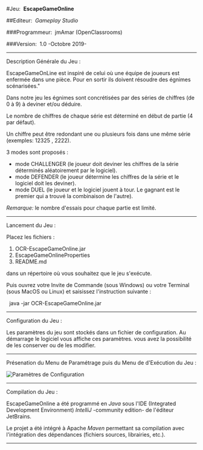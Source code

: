 #Jeu:&nbsp;&nbsp;**EscapeGameOnline**

##Editeur:&nbsp;&nbsp;*Gameplay Studio*

###Programmeur:&nbsp;&nbsp;jmAmar (OpenClassrooms)

###Version:&nbsp;&nbsp;1.0 -Octobre 2019-

-----

Description Générale du Jeu :

EscapeGameOnLine est inspiré de celui où une équipe de joueurs est enfermée dans une pièce.
Pour en sortir ils doivent résoudre des égnimes scénarisées."

Dans notre jeu les égnimes sont concrétisées par des séries de chiffres (de 0 à 9) à deviner et/ou déduire.

Le nombre de chiffres de chaque série est déterminé en début de partie (4 par défaut).

Un chiffre peut être redondant une ou plusieurs fois dans une même série (exemples: 12325 , 2222).

3 modes sont proposés :
* mode CHALLENGER (le joueur doit deviner les chiffres de la série déterminés aléatoirement par le logiciel).
* mode DEFENDER (le joueur détermine les chiffres de la série et le logiciel doit les deviner).
* mode DUEL (le joueur et le logiciel jouent à tour. Le gagnant est le premier qui a trouvé la combinaison de l'autre).
 
 *Remarque:* le nombre d'essais pour chaque partie est limité.
 
 -----
 
 Lancement du Jeu :
 
 Placez les fichiers :
 1. OCR-EscapeGameOnline.jar
 2. EscapeGameOnlineProperties
 3. README.md
 
 dans un répertoire où vous souhaitez que le jeu s'exécute.
 
 Puis ouvrez votre Invite de Commande (sous Windows) ou votre Terminal (sous MacOS ou Linux) et saisissez l'instruction suivante :
 
 &nbsp;&nbsp;java -jar OCR-EscapeGameOnline.jar

-----

Configuration du Jeu :

Les paramètres du jeu sont stockés dans un fichier de configuration. Au démarrage le logiciel vous affiche ces paramètres.
vous avez la possibilité de les conserver ou de les modifier.

-----
Présenation du Menu de Paramétrage puis du Menu de d'Exécution du Jeu :

![Paramètres de Configuration](img/ParamètresConfiguration.PNG)

 -----
 
 Compilation du Jeu :
 
 EscapeGameOnline a été programmé en *Java* sous l'IDE (Integrated Development Environment) *IntelliJ* -community edition- de l'éditeur JetBrains.
 
 Le projet a été intégré à Apache *Maven* permettant sa compilation avec l'intégration des dépendances (fichiers sources, librairies, etc.).
 
 ----- 

    
    
